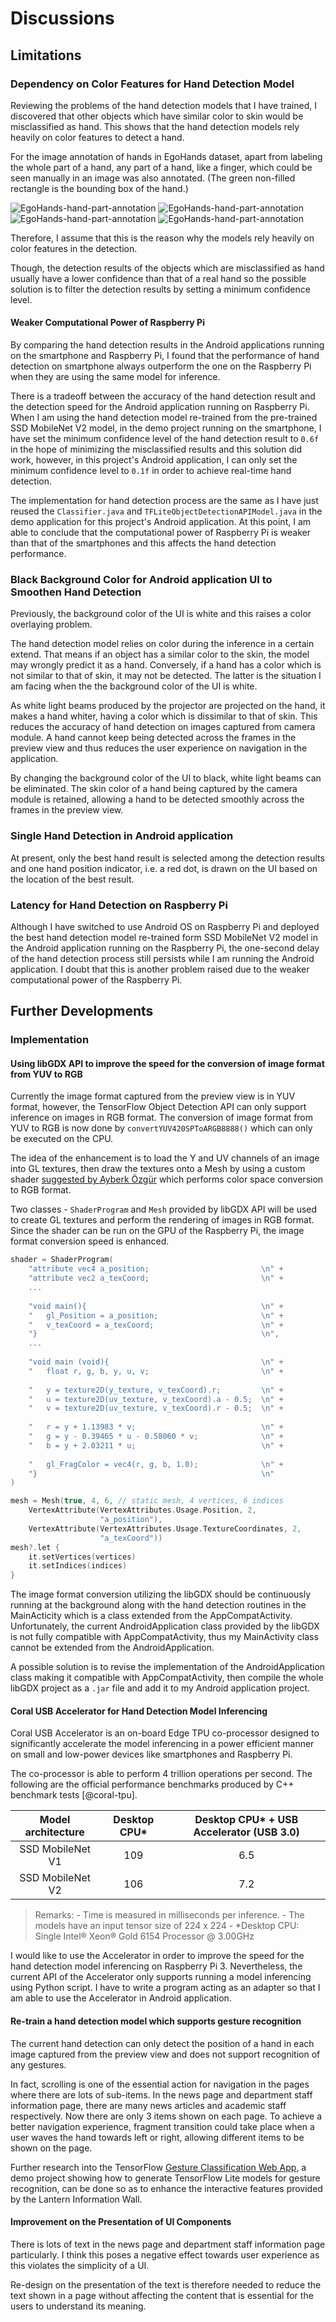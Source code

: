 # Discussions

## Limitations
### Dependency on Color Features for Hand Detection Model
Reviewing the problems of the hand detection models that I have trained, I discovered that other objects which have similar color to skin would be misclassified as hand. This shows that the hand detection models rely heavily on color features to detect a hand.

For the image annotation of hands in EgoHands dataset, apart from labeling the whole part of a hand, any part of a hand, like a finger, which could be seen manually in an image was also annotated. (The green non-filled rectangle is the bounding box of the hand.)

![EgoHands-hand-part-annotation](https://lh3.googleusercontent.com/r-bOD4_DHyJmOqtWTWdLmOVOLumN4GdreApXzB5TWMKLFLlg_-tzbhMpVaouIwPLq4HLPgvmaPIg=s500 "EgoHands-hand-part-annotation")
![EgoHands-hand-part-annotation](https://lh3.googleusercontent.com/2VYbJQGtnsj0GkEsFMw0OT58iYT2LS1hCOktiYJJrtS57bcWDmyQtb-XwQB9SIdyVOZG9YqFXxjV=s500 "EgoHands-hand-part-annotation-2")
![EgoHands-hand-part-annotation](https://lh3.googleusercontent.com/5Lvyalyv-sYKO4wafRQap8r5sHdKAw0ZSUBbWChzVUW-mz4wziq44gjB5tzLOpxkX_tbVFjJ3QYh=s500 "EgoHands-hand-part-annotation-3")
![EgoHands-hand-part-annotation](https://lh3.googleusercontent.com/M_hWzJVv7qTuujzOnUo7ceMETGe2PZx4S1BhYDPBvRn_Jlvs7_6yJB_kuLqtwvqTkZ-sPXXFZtIi=s500 "EgoHands-hand-part-annotation-4")

Therefore, I assume that this is the reason why the models rely heavily on color features in the detection.

Though, the detection results of the objects which are misclassified as hand usually have a lower confidence than that of a real hand so the possible solution is to filter the detection results by setting a minimum confidence level.

#### Weaker Computational Power of Raspberry Pi
By comparing the hand detection results in the Android applications running on the smartphone and Raspberry Pi, I found that the performance of hand detection on smartphone always outperform the one on the Raspberry Pi when they are using the same model for inference.

There is a tradeoff between the accuracy of the hand detection result and the detection speed for the Android application running on Raspberry Pi. When I am using the hand detection model re-trained from the pre-trained SSD MobileNet V2 model, in the demo project running on the smartphone, I have set the minimum confidence level of the hand detection result to `0.6f` in the hope of minimizing the misclassified results and this solution did work, however, in this project's Android application, I can only set the minimum confidence level to `0.1f` in order to achieve real-time hand detection.

The implementation for hand detection process are the same as I have just reused the `Classifier.java` and `TFLiteObjectDetectionAPIModel.java` in the demo application for this project's Android application. At this point, I am able to conclude that the computational power of Raspberry Pi is weaker than that of the smartphones and this affects the hand detection performance.

### Black Background Color for Android application UI to Smoothen Hand Detection
Previously, the background color of the UI is white and this raises a color overlaying problem.

The hand detection model relies on color during the inference in a certain extend. That means if an object has a similar color to the skin, the model may wrongly predict it as a hand. Conversely, if a hand has a color which is not similar to that of skin, it may not be detected. The latter is the situation I am facing when the the background color of the UI is white.

As white light beams produced by the projector are projected on the hand, it makes a hand whiter, having a color which is dissimilar to that of skin. This reduces the accuracy of hand detection on images captured from camera module. A hand cannot keep being detected across the frames in the preview view and thus reduces the user experience on navigation in the application.

By changing the background color of the UI to black, white light beams can be eliminated. The skin color of a hand being captured by the camera module is retained, allowing a hand to be detected smoothly across the frames in the preview view.

### Single Hand Detection in Android application
At present, only the best hand result is selected among the detection results and one hand position indicator, i.e. a red dot, is drawn on the UI based on the location of the best result.

### Latency for Hand Detection on Raspberry Pi
Although I have switched to use Android OS on Raspberry Pi and deployed the best hand detection model re-trained form SSD MobileNet V2 model in the Android application running on the Raspberry Pi, the one-second delay of the hand detection process still persists while I am running the Android application. I doubt that this is another problem raised due to the weaker computational power of the Raspberry Pi.

## Further Developments
### Implementation
#### Using libGDX API to improve the speed for the conversion of image format from YUV to RGB
Currently the image format captured from the preview view is in YUV format, however, the TensorFlow Object Detection API can only support inference on images in RGB format. The conversion of image format from YUV to RGB is now done by `convertYUV420SPToARGB8888()` which can only be executed on the CPU.

The idea of the enhancement is to load the Y and UV channels of an image into GL textures, then draw the textures onto a Mesh by using a custom shader [suggested by Ayberk Özgür](https://stackoverflow.com/questions/22456884/how-to-render-androids-yuv-nv21-camera-image-on-the-background-in-libgdx-with-o)  which performs color space conversion to RGB format.

Two classes - `ShaderProgram` and `Mesh` provided by libGDX API will be used to create GL textures and perform the rendering of images in RGB format. Since the shader can be run on the GPU of the Raspberry Pi, the image format conversion speed is enhanced.

```kotlin
shader = ShaderProgram(
	"attribute vec4 a_position;                         \n" +
	"attribute vec2 a_texCoord;                         \n" +
	...
	
	"void main(){                                       \n" +
    "   gl_Position = a_position;                       \n" +
    "   v_texCoord = a_texCoord;                        \n" +
    "}                                                  \n",
	...
	
    "void main (void){                                  \n" +
    "   float r, g, b, y, u, v;                         \n" +
    
    "   y = texture2D(y_texture, v_texCoord).r;         \n" +
    "   u = texture2D(uv_texture, v_texCoord).a - 0.5;  \n" +
    "   v = texture2D(uv_texture, v_texCoord).r - 0.5;  \n" +
    
    "   r = y + 1.13983 * v;                            \n" +
    "   g = y - 0.39465 * u - 0.58060 * v;              \n" +
    "   b = y + 2.03211 * u;                            \n" +
    
    "   gl_FragColor = vec4(r, g, b, 1.0);              \n" +
    "}                                                  \n"
)
```
```kotlin
mesh = Mesh(true, 4, 6, // static mesh, 4 vertices, 6 indices
    VertexAttribute(VertexAttributes.Usage.Position, 2,
					"a_position"),
    VertexAttribute(VertexAttributes.Usage.TextureCoordinates, 2,
				    "a_texCoord"))
mesh?.let {
	it.setVertices(vertices)
	it.setIndices(indices)
}
```
The image format conversion utilizing the libGDX should be continuously running at the background along with the hand detection routines in the MainActicity which is a class extended from the AppCompatActivity. Unfortunately, the current AndroidApplication class provided by the libGDX is not fully compatible with AppCompatActivity, thus my MainActivity class cannot be extended from the AndroidApplication.

A possible solution is to revise the implementation of the AndroidApplication class making it compatible with AppCompatActivity, then compile the whole libGDX project as a `.jar` file and add it to my Android application project.

#### Coral USB Accelerator for Hand Detection Model Inferencing
Coral USB Accelerator is an on-board Edge TPU co-processor designed to significantly accelerate the model inferencing in a power efficient manner on small and low-power devices like smartphones and Raspberry Pi.

The co-processor is able to perform 4 trillion operations per second. The following are the official performance benchmarks produced by C++ benchmark tests [@coral-tpu].

| Model architecture | Desktop CPU* | Desktop CPU*  + USB Accelerator (USB 3.0) |
|:--:|:--:|:--:|
| SSD MobileNet V1 | 109 | 6.5 |
| SSD MobileNet V2 | 106 | 7.2 |
> Remarks:
	- Time is measured in milliseconds per inference.
	- The models have an input tensor size of 224 x 224
	- *Desktop CPU: Single Intel® Xeon® Gold 6154 Processor @ 3.00GHz

I would like to use the Accelerator in order to improve the speed for the hand detection model inferencing on Raspberry Pi 3. Nevertheless, the current API of the Accelerator only supports running a model inferencing using Python script. I have to write a program acting as an adapter so that I am able to use the Accelerator in Android application.

#### Re-train a hand detection model which supports gesture recognition
The current hand detection can only detect the position of a hand in each image captured from the preview view and does not support recognition of any gestures.

In fact, scrolling is one of the essential action for navigation in the pages where there are lots of sub-items. In the news page and department staff information page, there are many news articles and academic staff respectively. Now there are only 3 items shown on each page. To achieve a better navigation experience, fragment transition could take place when a user waves the hand towards left or right, allowing different items to be shown on the page.

Further research into the TensorFlow [Gesture Classification Web App](https://github.com/tensorflow/examples/tree/master/lite/examples/gesture_classification/web), a demo project showing how to generate TensorFlow Lite models for gesture recognition, can be done so as to enhance the interactive features provided by the Lantern Information Wall.

#### Improvement on the Presentation of UI Components
There is lots of text in the news page and department staff information page particularly. I think this poses a negative effect towards user experience as this violates the simplicity of a UI.

Re-design on the presentation of the text is therefore needed to reduce the text shown in a page without affecting the content that is essential for the users to understand its meaning.
